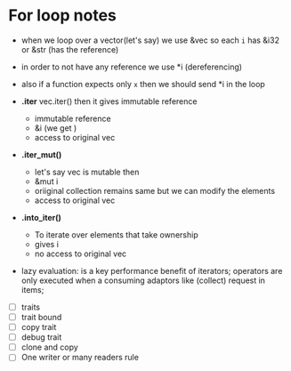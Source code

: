 # For loop notes

- when we loop over a vector(let's say) we use &vec so each `i` has &i32 or &str (has the reference)
- in order to not have any reference we use \*i (dereferencing)
- also if a function expects only `x` then we should send \*i in the loop

- **.iter** vec.iter() then it gives immutable reference
  - immutable reference
  - &i (we get )
  - access to original vec
- **.iter_mut()**
  - let's say vec is mutable then
  - &mut i
  - oriiginal collection remains same but we can modify the elements
  - access to original vec
- **.into_iter()**
  - To iterate over elements that take ownership
  - gives i
  - no access to original vec

- lazy evaluation: is a key performance benefit of iterators; operators are only executed when a consuming adaptors like (collect) request in items;

- [ ] traits
- [ ] trait bound
- [ ] copy trait
- [ ] debug trait
- [ ] clone and copy
- [ ] One writer or many readers rule
